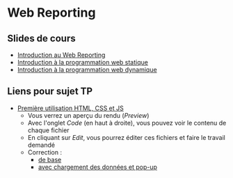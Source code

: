 # Web Reporting

## Slides de cours 

- [Introduction au Web Reporting](intro)
- [Introduction à la programmation web statique](html-css-svg)
- [Introduction à la programmation web dynamique](javascript)

## Liens pour sujet TP

- [Première utilisation HTML, CSS et JS](http://embed.plnkr.co/7pv3ri/preview)
    - Vous verrez un aperçu du rendu (*Preview*)
    - Avec l'onglet *Code* (en haut à droite), vous pouvez voir le contenu de chaque fichier
    - En cliquant sur *Edit*, vous pourrez éditer ces fichiers et faire le travail demandé
    - Correction :
        - [de base](http://embed.plnkr.co/VN9VQvPiZY9q45nn7GLq/preview)
        - [avec chargement des données et pop-up](http://embed.plnkr.co/hJlUjxpirvPhzXihNOfv/preview)